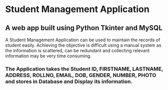 
# Student Management Application

## A web app built using Python Tkinter and MySQL

A Student Management Application can be used to maintain the records of student easily. Achieving the objective is difficult using a manual system as the information is scattered, can be redundant and collecting relevant information may be very time consuming. 

### The Application takes the Student ID, FIRSTNAME, LASTNAME, ADDRESS, ROLLNO, EMAIL, DOB, GENDER, NUMBER, PHOTO and stores in Database and Display its information.

